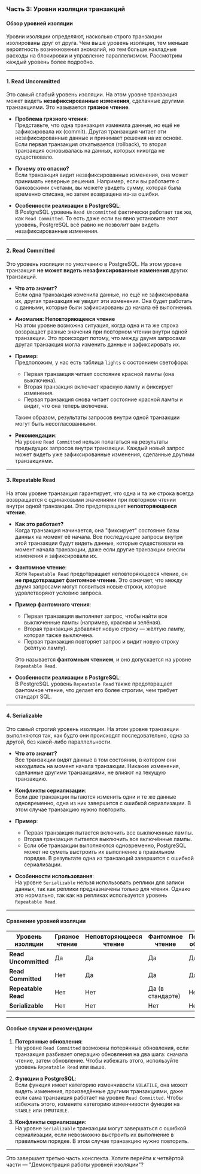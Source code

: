### Часть 3: Уровни изоляции транзакций

#### Обзор уровней изоляции
Уровни изоляции определяют, насколько строго транзакции изолированы друг от друга. Чем выше уровень изоляции, тем меньше вероятность возникновения аномалий, но тем больше накладные расходы на блокировки и управление параллелизмом. Рассмотрим каждый уровень более подробно.

---

#### 1. **Read Uncommitted**  
Это самый слабый уровень изоляции. На этом уровне транзакция может видеть **незафиксированные изменения**, сделанные другими транзакциями. Это называется **грязное чтение**.

- **Проблема грязного чтения**:  
  Представьте, что одна транзакция изменила данные, но ещё не зафиксировала их (commit). Другая транзакция читает эти незафиксированные данные и принимает решения на их основе. Если первая транзакция откатывается (rollback), то вторая транзакция основывалась на данных, которых никогда не существовало.

- **Почему это опасно?**  
  Если транзакция видит незафиксированные изменения, она может принимать неверные решения. Например, если вы работаете с банковскими счетами, вы можете увидеть сумму, которая была временно списана, но затем возвращена из-за ошибки.

- **Особенности реализации в PostgreSQL**:  
  В PostgreSQL уровень `Read Uncommitted` фактически работает так же, как `Read Committed`. То есть даже если вы явно установите этот уровень, PostgreSQL всё равно не позволит вам видеть незафиксированные изменения.

---

#### 2. **Read Committed**  
Это уровень изоляции по умолчанию в PostgreSQL. На этом уровне транзакция **не может видеть незафиксированные изменения** других транзакций.

- **Что это значит?**  
  Если одна транзакция изменила данные, но ещё не зафиксировала их, другая транзакция не увидит эти изменения. Она будет работать с данными, которые были зафиксированы до начала её выполнения.

- **Аномалия: Неповторяющееся чтение**  
  На этом уровне возможна ситуация, когда одна и та же строка возвращает разные значения при повторном чтении внутри одной транзакции. Это происходит потому, что между двумя запросами другая транзакция могла изменить данные и зафиксировать их.

- **Пример**:  
  Предположим, у нас есть таблица `lights` с состоянием светофора:
  - Первая транзакция читает состояние красной лампы (она выключена).
  - Вторая транзакция включает красную лампу и фиксирует изменения.
  - Первая транзакция снова читает состояние красной лампы и видит, что она теперь включена.

  Таким образом, результаты запросов внутри одной транзакции могут быть несогласованными.

- **Рекомендации**:  
  На уровне `Read Committed` нельзя полагаться на результаты предыдущих запросов внутри транзакции. Каждый новый запрос может видеть уже зафиксированные изменения, сделанные другими транзакциями.

---

#### 3. **Repeatable Read**  
На этом уровне транзакция гарантирует, что одна и та же строка всегда возвращается с одинаковыми значениями при повторном чтении внутри одной транзакции. Это предотвращает **неповторяющееся чтение**.

- **Как это работает?**  
  Когда транзакция начинается, она "фиксирует" состояние базы данных на момент её начала. Все последующие запросы внутри этой транзакции будут видеть данные, которые существовали на момент начала транзакции, даже если другие транзакции внесли изменения и зафиксировали их.

- **Фантомное чтение**:  
  Хотя `Repeatable Read` предотвращает неповторяющееся чтение, он **не предотвращает фантомное чтение**. Это означает, что между двумя запросами могут появиться новые строки, которые удовлетворяют условию запроса.

- **Пример фантомного чтения**:  
  - Первая транзакция выполняет запрос, чтобы найти все выключенные лампы (например, красная и зелёная).
  - Вторая транзакция добавляет новую строку — жёлтую лампу, которая также выключена.
  - Первая транзакция повторяет запрос и видит новую строку (жёлтую лампу).

  Это называется **фантомным чтением**, и оно допускается на уровне `Repeatable Read`.

- **Особенности реализации в PostgreSQL**:  
  В PostgreSQL уровень `Repeatable Read` также предотвращает фантомное чтение, что делает его более строгим, чем требует стандарт SQL.

---

#### 4. **Serializable**  
Это самый строгий уровень изоляции. На этом уровне транзакции выполняются так, как будто они происходят последовательно, одна за другой, без какой-либо параллельности.

- **Что это значит?**  
  Все транзакции видят данные в том состоянии, в котором они находились на момент начала транзакции. Никакие изменения, сделанные другими транзакциями, не влияют на текущую транзакцию.

- **Конфликты сериализации**:  
  Если две транзакции пытаются изменить одни и те же данные одновременно, одна из них завершится с ошибкой сериализации. В этом случае транзакцию нужно повторить.

- **Пример**:  
  - Первая транзакция пытается включить все выключенные лампы.
  - Вторая транзакция пытается выключить все включённые лампы.
  - Если обе транзакции выполняются одновременно, PostgreSQL может не суметь выстроить их выполнение в правильном порядке. В результате одна из транзакций завершится с ошибкой сериализации.

- **Особенности использования**:  
  На уровне `Serializable` нельзя использовать реплики для записи данных, так как реплики предназначены только для чтения. Однако это нормально, так как на репликах используется уровень `Repeatable Read`.

---

#### Сравнение уровней изоляции
| Уровень изоляции      | Грязное чтение | Неповторяющееся чтение | Фантомное чтение | Потерянные обновления |
|-----------------------|---------------|------------------------|------------------|----------------------|
| **Read Uncommitted**  | Да            | Да                     | Да               | Да                   |
| **Read Committed**    | Нет           | Да                     | Да               | Да                   |
| **Repeatable Read**   | Нет           | Нет                    | Да (в стандарте)  | Нет                  |
| **Serializable**      | Нет           | Нет                    | Нет              | Нет                  |

---

#### Особые случаи и рекомендации
1. **Потерянные обновления**:  
   На уровне `Read Committed` возможны потерянные обновления, если транзакция разбивает операцию обновления на два шага: сначала чтение, затем обновление. Чтобы избежать этого, используйте уровень `Repeatable Read` или выше.

2. **Функции в PostgreSQL**:  
   Если функция имеет категорию изменчивости `VOLATILE`, она может видеть изменения, произведённые другими транзакциями, даже если сама транзакция работает на уровне `Read Committed`. Чтобы избежать этого, измените категорию изменчивости функции на `STABLE` или `IMMUTABLE`.

3. **Конфликты сериализации**:  
   На уровне `Serializable` транзакции могут завершаться с ошибкой сериализации, если невозможно выстроить их выполнение в правильном порядке. В этом случае транзакцию нужно повторить.

---

Это завершает третью часть конспекта. Хотите перейти к четвёртой части — "Демонстрация работы уровней изоляции"?
